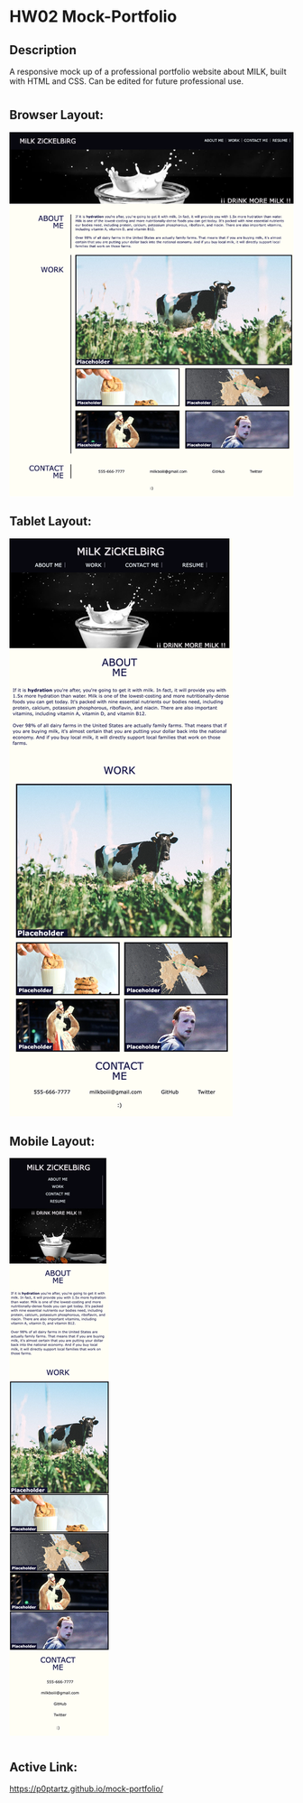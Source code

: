# HW02 Mock-Portfolio

## Description
A responsive mock up of a professional portfolio website about MILK, built with HTML and CSS.  Can be edited for future professional use.  

# 
## Browser Layout:
![Full Page](screencapture-127-0-0-1-5500-index-html-2022-12-20-21_03_58.png)

## Tablet Layout:
![Medium Sized Page](medium.png)

## Mobile Layout:
![Mobile Layout](Mobile.png)

#

## Active Link: 

https://p0ptartz.github.io/mock-portfolio/

